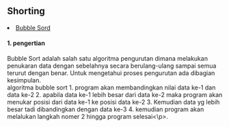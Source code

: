 <html>
<head>
    <h2>Shorting</h2>
</head>
<body>
    <li><a href="#Bubble Sort">Bubble Sord</a></li>
    <h4>1. pengertian</h4>
    <p>Bubble Sort adalah salah satu algoritma pengurutan dimana melakukan penukaran data dengan sebelahnya secara berulang-ulang sampai semua terurut dengan benar. Untuk             mengetahui proses pengurutan ada dibagian kesimpulan.
    <br>algoritma bubble sort
    1. program akan membandingkan nilai data ke-1 dan data ke-2
    2. apabila data ke-1 lebih besar dari data ke-2 maka program akan menukar posisi dari data ke-1 ke posisi data ke-2
    3. Kemudian data yg lebih besar tadi dibandingkan dengan data ke-3
    4. kemudian program akan melalukan langkah nomer 2 hingga program selesai<\p>. 
</body>
</html>
